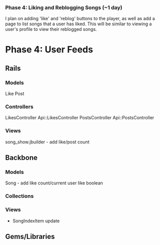 ### Phase 4: Liking and Reblogging Songs (~1 day)
I plan on adding 'like' and 'reblog' buttons to the player, as well as add a
page to list songs that a user has liked. This will be similar to viewing a
user's profile to view their reblogged songs.

# Phase 4: User Feeds

## Rails
### Models
Like
Post

### Controllers
LikesController
Api::LikesController
PostsController
Api::PostsController

### Views
song_show.jbuilder - add like/post count

## Backbone
### Models
Song - add like count/current user like boolean

### Collections

### Views
* SongIndexItem update

## Gems/Libraries
